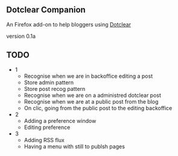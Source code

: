 Dotclear Companion
------------------

An Firefox add-on to help bloggers using [Dotclear](http://dotclear.org)

version 0.1a

TODO
----
* 1
  * Recognise when we are in backoffice editing a post
  * Store admin pattern
  * Store post recog pattern
  * Recognise when we are on a administred dotclear post
  * Recognise when we are at a public post from the blog
  * On clic, going from the public post to the editing backoffice
* 2
  * Adding a preference window
  * Editing preference
* 3
  * Adding RSS flux
  * Having a menu with still to publsh pages


